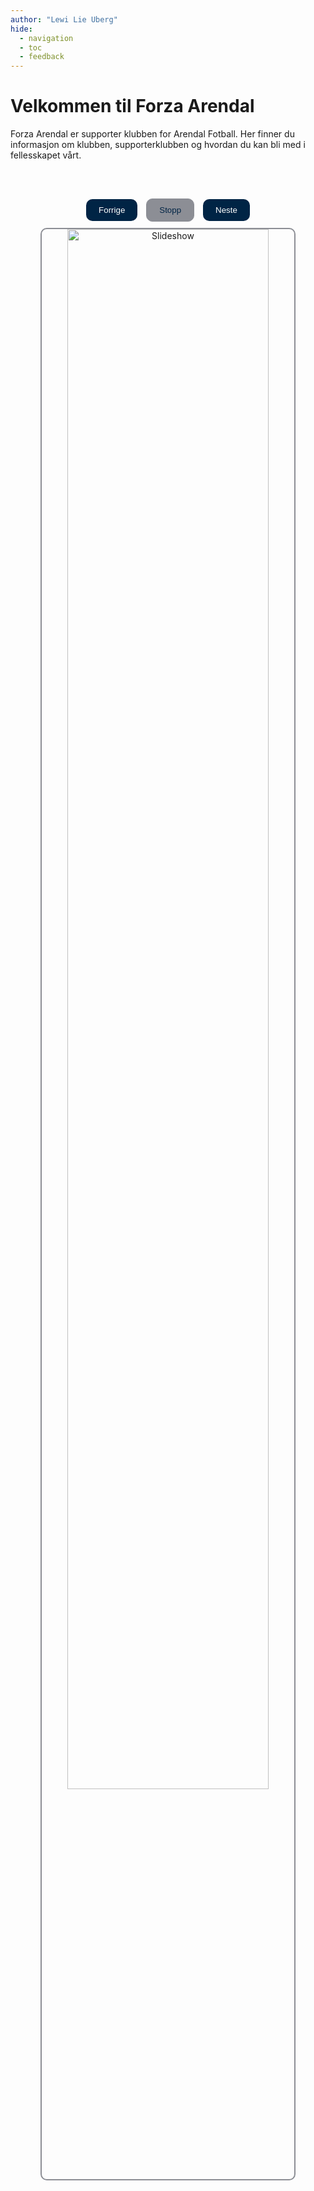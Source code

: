 ```yaml
---
author: "Lewi Lie Uberg"
hide:
  - navigation
  - toc
  - feedback
---
```


# Velkommen til Forza Arendal

Forza Arendal er supporter klubben for Arendal Fotball. Her finner du informasjon om klubben, supporterklubben og hvordan du kan bli med i fellesskapet vårt.

&nbsp;&nbsp;&nbsp;&nbsp;&nbsp;&nbsp;

<!-- <div style="text-align: center;"><iframe width="80%" height="200" scrolling="no" frameborder="no" allow="autoplay" src="https://w.soundcloud.com/player/?url=https%3A//api.soundcloud.com/tracks/2087557665&color=%23ff5500&auto_play=false&hide_related=false&show_comments=true&show_user=true&show_reposts=false&show_teaser=true&visual=true\"></iframe><div style="font-size: 10px; color: #cccccc;line-break: anywhere;word-break: normal;overflow: hidden;white-space: nowrap;text-overflow: ellipsis; font-family: Interstate,Lucida Grande,Lucida Sans Unicode,Lucida Sans,Garuda,Verdana,Tahoma,sans-serif;font-weight: 100;"><a href="https://soundcloud.com/lewiuberg\" title="lewiuberg" target="_blank" style="color: #cccccc; text-decoration: none;">lewiuberg</a> · <a href="https://soundcloud.com/lewiuberg/forza-arendal\" title="Forza-Arendal" target="_blank" style="color: #cccccc; text-decoration: none;">Forza-Arendal</a></div></div> -->

<script>
  let currentIndex = 0;
  const images = [
    "./assets/images/arkiv/500.gif",
    "./assets/images/arkiv/501.gif",
    "./assets/images/arkiv/1.jpg",
    "./assets/images/arkiv/2.jpg",
    "./assets/images/arkiv/3.jpg",
    "./assets/images/arkiv/4.jpg",
    "./assets/images/arkiv/5.jpg",
    "./assets/images/arkiv/6.jpg",
    "./assets/images/arkiv/7.jpg",
    "./assets/images/arkiv/8.jpg",
    "./assets/images/arkiv/9.jpg",
    "./assets/images/arkiv/10.jpg",
    "./assets/images/arkiv/11.jpg",
    "./assets/images/arkiv/12.jpg",
    "./assets/images/arkiv/13.jpg",
    "./assets/images/arkiv/14.jpg",
    "./assets/images/arkiv/15.jpg",
    "./assets/images/arkiv/16.jpg",
    "./assets/images/arkiv/17.jpg",
    "./assets/images/arkiv/18.jpg",
    "./assets/images/arkiv/19.jpg",
    "./assets/images/arkiv/20.jpg",
    "./assets/images/arkiv/21.jpg",
    "./assets/images/arkiv/22.jpg",
    "./assets/images/arkiv/23.jpg",
    "./assets/images/arkiv/24.jpg",
    "./assets/images/arkiv/25.jpg",
    "./assets/images/arkiv/26.jpg",
    "./assets/images/arkiv/27.jpg",
    "./assets/images/arkiv/28.jpg",
    "./assets/images/arkiv/29.jpg",
    "./assets/images/arkiv/30.jpg",
    "./assets/images/arkiv/31.jpg",
    "./assets/images/arkiv/32.jpg",
    "./assets/images/arkiv/33.jpg",
    "./assets/images/arkiv/34.jpg",
    "./assets/images/arkiv/35.jpg",
    "./assets/images/arkiv/36.jpg",
    "./assets/images/arkiv/37.jpg",
    "./assets/images/arkiv/38.jpg",
    "./assets/images/arkiv/39.jpg",
    "./assets/images/arkiv/40.jpg",
    "./assets/images/arkiv/41.jpg",
    "./assets/images/arkiv/42.jpg",
    "./assets/images/arkiv/43.jpg",
    "./assets/images/arkiv/44.jpg",
    "./assets/images/arkiv/45.jpg",
    "./assets/images/arkiv/46.jpg",
    "./assets/images/arkiv/47.jpg",
    "./assets/images/arkiv/48.jpg",
    "./assets/images/arkiv/49.jpg",
    "./assets/images/arkiv/50.jpg",
    "./assets/images/arkiv/51.jpg",
    "./assets/images/arkiv/52.jpg",
    "./assets/images/arkiv/53.jpg",
    "./assets/images/arkiv/54.jpg",
    "./assets/images/arkiv/55.jpg",
    "./assets/images/arkiv/56.jpg",
    "./assets/images/arkiv/57.jpg",
    "./assets/images/arkiv/58.jpg",
    "./assets/images/arkiv/59.jpg",
    "./assets/images/arkiv/60.jpg",
    "./assets/images/arkiv/61.jpg",
    "./assets/images/arkiv/62.jpg",
    "./assets/images/arkiv/63.jpg",
    "./assets/images/arkiv/64.jpg",
    "./assets/images/arkiv/65.jpg",
    "./assets/images/arkiv/66.jpg",
    "./assets/images/arkiv/67.jpg",
    "./assets/images/arkiv/68.jpg",
    "./assets/images/arkiv/69.jpg",
    "./assets/images/arkiv/70.jpg",
    "./assets/images/arkiv/71.jpg",
    "./assets/images/arkiv/72.jpg",
    "./assets/images/arkiv/73.jpg",
    "./assets/images/arkiv/74.jpg",
    "./assets/images/arkiv/75.jpg",
    "./assets/images/arkiv/76.jpg",
    "./assets/images/arkiv/77.jpg",
    "./assets/images/arkiv/78.jpg",
    "./assets/images/arkiv/79.jpg",
    "./assets/images/arkiv/80.jpg",
    "./assets/images/arkiv/81.jpg",
    "./assets/images/arkiv/82.jpg",
    "./assets/images/arkiv/83.jpg",
    "./assets/images/arkiv/84.jpg",
    "./assets/images/arkiv/85.jpg",
    "./assets/images/arkiv/86.jpg",
    "./assets/images/arkiv/87.jpg",
    "./assets/images/arkiv/88.jpg",
    "./assets/images/arkiv/89.jpg",
    "./assets/images/arkiv/90.jpg",
    "./assets/images/arkiv/91.jpg",
    "./assets/images/arkiv/92.jpg",
    "./assets/images/arkiv/93.jpg",
    "./assets/images/arkiv/94.jpg",
    "./assets/images/arkiv/95.jpg",
    "./assets/images/arkiv/96.jpg",
    "./assets/images/arkiv/97.jpg",
    "./assets/images/arkiv/98.jpg",
    "./assets/images/arkiv/99.jpg",
    // Add more image paths as needed
  ];

  let slideshowInterval;
  let isSlideshowRunning = true;

  function showImage(index) {
    const imgElement = document.getElementById('slideshow-image');
    imgElement.src = images[index];

    // Adjust timing for .gif files
    const isGif = images[index].endsWith('.gif');
    const duration = isGif ? getGifDuration(imgElement) : 3500;

    if (isSlideshowRunning) {
      clearInterval(slideshowInterval);
      slideshowInterval = setTimeout(nextImage, duration);
    }
  }

  function getGifDuration(imgElement) {
    // Default to 5 seconds if duration cannot be determined
    return 3500;
  }

  function nextImage() {
    currentIndex = (currentIndex + 1) % images.length;
    showImage(currentIndex);
  }

  function prevImage() {
    currentIndex = (currentIndex - 1 + images.length) % images.length;
    showImage(currentIndex);
  }

  function toggleSlideshow() {
    const stopButton = document.getElementById('toggle-slideshow-button');
    if (isSlideshowRunning) {
      clearTimeout(slideshowInterval);
      stopButton.textContent = "Start";
    } else {
      slideshowInterval = setTimeout(nextImage, 3500);
      stopButton.textContent = "Stopp";
    }
    isSlideshowRunning = !isSlideshowRunning;
  }

  // Start the slideshow initially
  slideshowInterval = setTimeout(nextImage, 14750);
</script>

<div style="text-align: center; margin-top: 30px;">
  <div style="margin-bottom: 10px;">
    <button onclick="prevImage()" style="background-color: #002445; color: #ffffff; border: none; padding: 10px 20px; margin-right: 5px; cursor: pointer; border-radius: 10px;">Forrige</button>
    <button id="toggle-slideshow-button" onclick="toggleSlideshow()" style="background-color: #8c8e95; color: #002445; border: 1px solid #8c8e95; padding: 10px 20px; margin: 0 5px; cursor: pointer; border-radius: 10px;">Stopp</button>
    <button onclick="nextImage()" style="background-color: #002445; color: #ffffff; border: none; padding: 10px 20px; margin-left: 5px; cursor: pointer; border-radius: 10px;">Neste</button>
  </div>
  <img id="slideshow-image" src="./assets/images/arkiv/500.gif" alt="Slideshow" style="width: 80%; height: auto; object-fit: contain; border: 2px solid #8c8e95; border-radius: 10px;" />
</div>
